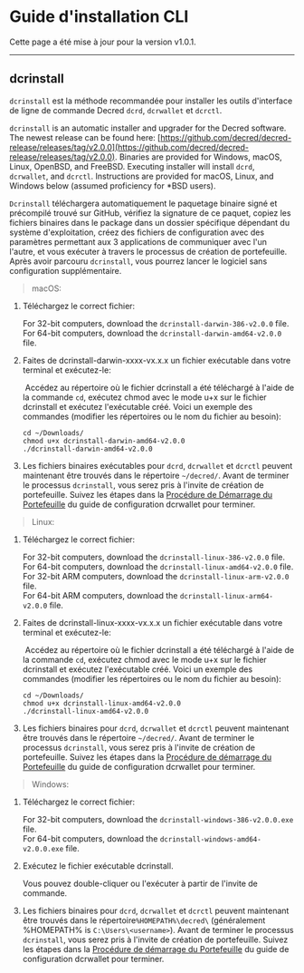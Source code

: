# Guide d'installation CLI

Cette page a été mise à jour pour la version v1.0.1.

---

## dcrinstall 

`dcrinstall` est la méthode recommandée pour installer les outils d'interface de ligne de commande Decred `dcrd`, `dcrwallet` et `dcrctl`.

`dcrinstall` is an automatic installer and upgrader for the Decred software. The newest release can be found here: [https://github.com/decred/decred-release/releases/tag/v2.0.0](https://github.com/decred/decred-release/releases/tag/v2.0.0). Binaries are provided for Windows, macOS, Linux, OpenBSD, and FreeBSD. Executing installer will install `dcrd`, `dcrwallet`, and `dcrctl`. Instructions are provided for macOS, Linux, and Windows below (assumed proficiency for *BSD users).

`Dcrinstall` téléchargera automatiquement le paquetage binaire signé et précompilé trouvé sur GitHub, vérifiez la signature de ce paquet, copiez les fichiers binaires dans le package dans un dossier spécifique dépendant du système d'exploitation, créez des fichiers de configuration avec des paramètres permettant aux 3 applications de communiquer avec l'un l'autre, et vous exécuter à travers le processus de création de portefeuille. Après avoir parcouru `dcrinstall`, vous pourrez lancer le logiciel sans configuration supplémentaire.

> macOS:

1. Téléchargez le correct fichier:

    For 32-bit computers, download the `dcrinstall-darwin-386-v2.0.0` file. <br />
    For 64-bit computers, download the `dcrinstall-darwin-amd64-v2.0.0` file.

2. Faites de dcrinstall-darwin-xxxx-vx.x.x un fichier exécutable dans votre terminal et exécutez-le:

    Accédez au répertoire où le fichier dcrinstall a été téléchargé à l'aide de la commande `cd`, exécutez chmod avec le mode u+x sur le fichier dcrinstall et exécutez l'exécutable créé. Voici un exemple des commandes (modifier les répertoires ou le nom du fichier au besoin):
    
    `cd ~/Downloads/` <br />
    `chmod u+x dcrinstall-darwin-amd64-v2.0.0` <br />
    `./dcrinstall-darwin-amd64-v2.0.0`
    
3. Les fichiers binaires exécutables pour `dcrd`, `dcrwallet` et `dcrctl` peuvent maintenant être trouvés dans le répertoire `~/decred/`. Avant de terminer le processus `dcrinstall`, vous serez pris à l'invite de création de portefeuille. Suivez les étapes dans la [Procédure de Démarrage du Portefeuille](/getting-started/user-guides/dcrwallet-setup.md#wallet-creation-walkthrough) du guide de configuration dcrwallet pour terminer.

> Linux:

1. Téléchargez le correct fichier:

    For 32-bit computers, download the `dcrinstall-linux-386-v2.0.0` file. <br />
    For 64-bit computers, download the `dcrinstall-linux-amd64-v2.0.0` file. <br />
    For 32-bit ARM computers, download the `dcrinstall-linux-arm-v2.0.0` file. <br />
    For 64-bit ARM computers, download the `dcrinstall-linux-arm64-v2.0.0` file.

2. Faites de dcrinstall-linux-xxxx-vx.x.x un fichier exécutable dans votre terminal et exécutez-le:

    Accédez au répertoire où le fichier dcrinstall a été téléchargé à l'aide de la commande `cd`, exécutez chmod avec le mode u+x sur le fichier dcrinstall et exécutez l'exécutable créé. Voici un exemple des commandes (modifier les répertoires ou le nom du fichier au besoin):
    
    `cd ~/Downloads/` <br />
    `chmod u+x dcrinstall-linux-amd64-v2.0.0` <br />
    `./dcrinstall-linux-amd64-v2.0.0`
    
3. Les fichiers binaires pour `dcrd`, `dcrwallet` et `dcrctl` peuvent maintenant être trouvés dans le répertoire `~/decred/`. Avant de terminer le processus `dcrinstall`, vous serez pris à l'invite de création de portefeuille. Suivez les étapes dans la [Procédure de démarrage du Portefeuille](/getting-started/user-guides/dcrwallet-setup.md#wallet-creation-walkthrough) du guide de configuration dcrwallet pour terminer.

> Windows:

1. Téléchargez le correct fichier:

    For 32-bit computers, download the `dcrinstall-windows-386-v2.0.0.exe` file. <br />
    For 64-bit computers, download the `dcrinstall-windows-amd64-v2.0.0.exe` file. <br />

2.  Exécutez le fichier exécutable dcrinstall.

    Vous pouvez double-cliquer ou l'exécuter à partir de l'invite de commande.
    
3. Les fichiers binaires pour `dcrd`, `dcrwallet` et `dcrctl` peuvent maintenant être trouvés dans le répertoire`%HOMEPATH%\decred\` (généralement %HOMEPATH% is `C:\Users\<username>`). Avant de terminer le processus `dcrinstall`, vous serez pris à l'invite de création de portefeuille. Suivez les étapes dans la [Procédure de démarrage du Portefeuille](/getting-started/user-guides/dcrwallet-setup.md#wallet-creation-walkthrough) du guide de configuration dcrwallet pour terminer.
